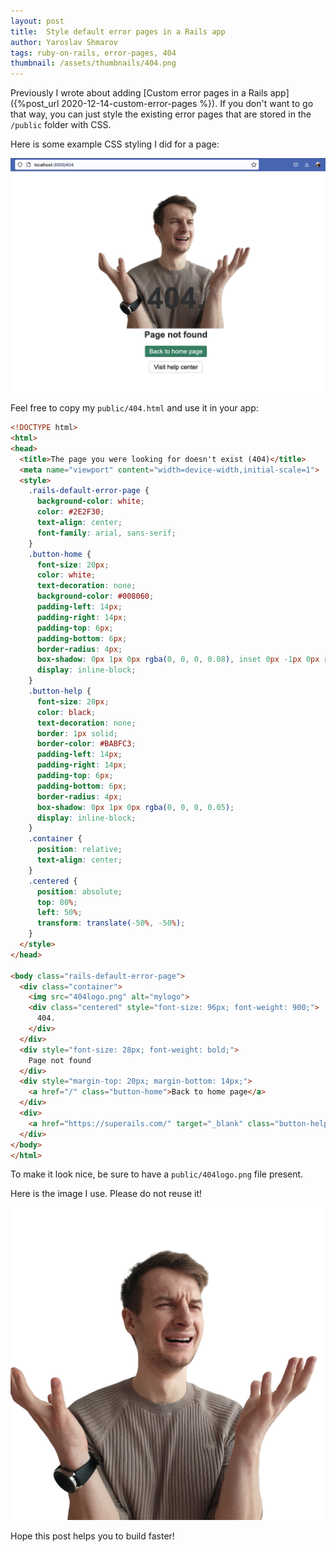 ```yaml
---
layout: post
title:  Style default error pages in a Rails app
author: Yaroslav Shmarov
tags: ruby-on-rails, error-pages, 404
thumbnail: /assets/thumbnails/404.png
---
```


Previously I wrote about adding [Custom error pages in a Rails app]({%post_url 2020-12-14-custom-error-pages %}). If you don't want to go that way, you can just style the existing error pages that are stored in the `/public` folder with CSS.

Here is some example CSS styling I did for a page:

![styled 404 page](/assets/images/styled-404-page.png)

Feel free to copy my `public/404.html` and use it in your app:

```html
<!DOCTYPE html>
<html>
<head>
  <title>The page you were looking for doesn't exist (404)</title>
  <meta name="viewport" content="width=device-width,initial-scale=1">
  <style>
    .rails-default-error-page {
      background-color: white;
      color: #2E2F30;
      text-align: center;
      font-family: arial, sans-serif;
    }
    .button-home {
      font-size: 20px;
      color: white;
      text-decoration: none;
      background-color: #008060;
      padding-left: 14px;
      padding-right: 14px;
      padding-top: 6px;
      padding-bottom: 6px;
      border-radius: 4px;
      box-shadow: 0px 1px 0px rgba(0, 0, 0, 0.08), inset 0px -1px 0px rgba(0, 0, 0, 0.2);
      display: inline-block;
    }
    .button-help {
      font-size: 20px;
      color: black;
      text-decoration: none;
      border: 1px solid;
      border-color: #BABFC3;
      padding-left: 14px;
      padding-right: 14px;
      padding-top: 6px;
      padding-bottom: 6px;
      border-radius: 4px;
      box-shadow: 0px 1px 0px rgba(0, 0, 0, 0.05);
      display: inline-block;
    }
    .container {
      position: relative;
      text-align: center;
    }
    .centered {
      position: absolute;
      top: 80%;
      left: 50%;
      transform: translate(-50%, -50%);
    }
  </style>
</head>

<body class="rails-default-error-page">
  <div class="container">
    <img src="404logo.png" alt="mylogo">
    <div class="centered" style="font-size: 96px; font-weight: 900;">
      404.
    </div>
  </div>
  <div style="font-size: 28px; font-weight: bold;">
    Page not found
  </div>
  <div style="margin-top: 20px; margin-bottom: 14px;">
    <a href="/" class="button-home">Back to home page</a>
  </div>
  <div>
    <a href="https://superails.com/" target="_blank" class="button-help">Visit help center</a>
  </div>
</body>
</html>
```

To make it look nice, be sure to have a `public/404logo.png` file present.

Here is the image I use. Please do not reuse it!

![404 facial expression](/assets/images/404logo.png)

Hope this post helps you to build faster!
